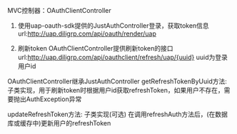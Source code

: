 MVC控制器：OAuthClientController

1. 使用uap-oauth-sdk提供的JustAuthController登录，获取token信息
url:http://uap.diligrp.com/api/oauth/render/uap

2. 刷新token
OAuthClientController提供刷新token的接口
url:http://uap.diligrp.com/api/oauthclient/refresh/uap/{uuid}
uuid为登录用户id

OAuthClientController继承JustAuthController
getRefreshTokenByUuid方法:
子类实现，用于刷新token时根据用户id获取refreshToken，如果用户不存在，需要抛出AuthException异常

updateRefreshToken方法:
子类实现(可选)
在调用refreshAuth方法后，(在数据库或缓存中)更新用户的refreshToken